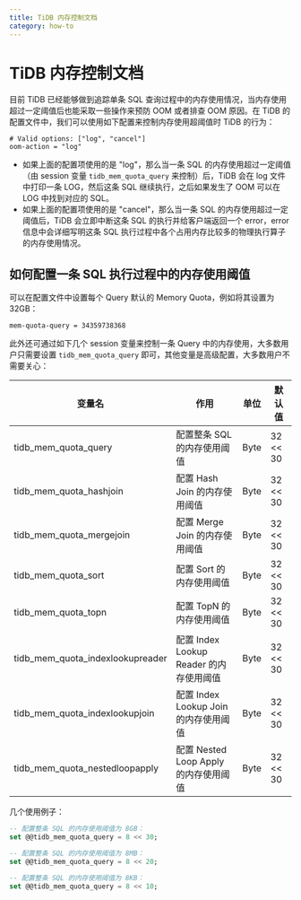 ```yaml
---
title: TiDB 内存控制文档
category: how-to
---
```


# TiDB 内存控制文档

目前 TiDB 已经能够做到追踪单条 SQL 查询过程中的内存使用情况，当内存使用超过一定阈值后也能采取一些操作来预防 OOM 或者排查 OOM 原因。在 TiDB 的配置文件中，我们可以使用如下配置来控制内存使用超阈值时 TiDB 的行为：

    # Valid options: ["log", "cancel"]
    oom-action = "log"
    

- 如果上面的配置项使用的是 "log"，那么当一条 SQL 的内存使用超过一定阈值（由 session 变量 `tidb_mem_quota_query` 来控制）后，TiDB 会在 log 文件中打印一条 LOG，然后这条 SQL 继续执行，之后如果发生了 OOM 可以在 LOG 中找到对应的 SQL。
- 如果上面的配置项使用的是 "cancel"，那么当一条 SQL 的内存使用超过一定阈值后，TiDB 会立即中断这条 SQL 的执行并给客户端返回一个 error，error 信息中会详细写明这条 SQL 执行过程中各个占用内存比较多的物理执行算子的内存使用情况。

## 如何配置一条 SQL 执行过程中的内存使用阈值

可以在配置文件中设置每个 Query 默认的 Memory Quota，例如将其设置为 32GB：

    mem-quota-query = 34359738368
    

此外还可通过如下几个 session 变量来控制一条 Query 中的内存使用，大多数用户只需要设置 `tidb_mem_quota_query` 即可，其他变量是高级配置，大多数用户不需要关心：

| 变量名                                | 作用                             | 单位   | 默认值      |
| ---------------------------------- | ------------------------------ | ---- | -------- |
| tidb_mem_quota_query             | 配置整条 SQL 的内存使用阈值               | Byte | 32 << 30 |
| tidb_mem_quota_hashjoin          | 配置 Hash Join 的内存使用阈值           | Byte | 32 << 30 |
| tidb_mem_quota_mergejoin         | 配置 Merge Join 的内存使用阈值          | Byte | 32 << 30 |
| tidb_mem_quota_sort              | 配置 Sort 的内存使用阈值                | Byte | 32 << 30 |
| tidb_mem_quota_topn              | 配置 TopN 的内存使用阈值                | Byte | 32 << 30 |
| tidb_mem_quota_indexlookupreader | 配置 Index Lookup Reader 的内存使用阈值 | Byte | 32 << 30 |
| tidb_mem_quota_indexlookupjoin   | 配置 Index Lookup Join 的内存使用阈值   | Byte | 32 << 30 |
| tidb_mem_quota_nestedloopapply   | 配置 Nested Loop Apply 的内存使用阈值   | Byte | 32 << 30 |


几个使用例子：

```sql
-- 配置整条 SQL 的内存使用阈值为 8GB：
set @@tidb_mem_quota_query = 8 << 30;

-- 配置整条 SQL 的内存使用阈值为 8MB：
set @@tidb_mem_quota_query = 8 << 20;

-- 配置整条 SQL 的内存使用阈值为 8KB：
set @@tidb_mem_quota_query = 8 << 10;
```